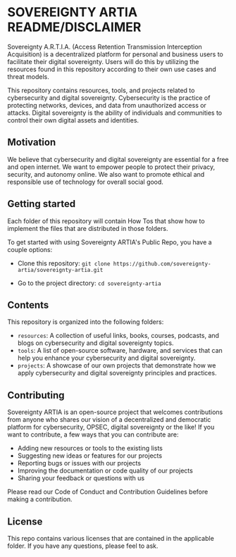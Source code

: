 # SOVEREIGNTY ARTIA README/DISCLAIMER

Sovereignty A.R.T.I.A. (Access Retention Transmission Interception Acquisition) is a decentralized platform for personal and business users to facilitate their digital sovereignty. Users will do this by utilizing the resources found in this repository according to their own use cases and threat models.

This repository contains resources, tools, and projects related to cybersecurity and digital sovereignty. Cybersecurity is the practice of protecting networks, devices, and data from unauthorized access or attacks. Digital sovereignty is the ability of individuals and communities to control their own digital assets and identities.

## Motivation

We believe that cybersecurity and digital sovereignty are essential for a free and open internet. We want to empower people to protect their privacy, security, and autonomy online. We also want to promote ethical and responsible use of technology for overall social good.

## Getting started

Each folder of this repository will contain How Tos that show how to implement the files that are distributed in those folders.

To get started with using Sovereignty ARTIA's Public Repo, you have a couple options:

- Clone this repository: `git clone https://github.com/sovereignty-artia/sovereignty-artia.git`

- Go to the project directory: `cd sovereignty-artia`

## Contents

This repository is organized into the following folders:

- `resources`: A collection of useful links, books, courses, podcasts, and blogs on cybersecurity and digital sovereignty topics.
- `tools`: A list of open-source software, hardware, and services that can help you enhance your cybersecurity and digital sovereignty.
- `projects`: A showcase of our own projects that demonstrate how we apply cybersecurity and digital sovereignty principles and practices.


## Contributing

Sovereignty ARTIA is an open-source project that welcomes contributions from anyone who shares our vision of a decentralized and democratic platform for cybersecurity, OPSEC, digital sovereignty or the like! 
If you want to contribute, a few ways that you can contribute are:

- Adding new resources or tools to the existing lists
- Suggesting new ideas or features for our projects
- Reporting bugs or issues with our projects
- Improving the documentation or code quality of our projects
- Sharing your feedback or questions with us

Please read our Code of Conduct and Contribution Guidelines before making a contribution.

## License

This repo contains various licenses that are contained in the applicable folder. If you have any questions, please feel to ask.
